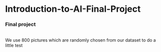 # Introduction-to-AI-Final-Project
<h3>Final project</h3><br>
We use 800 pictures which are randomly chosen from our dataset to do a little test
